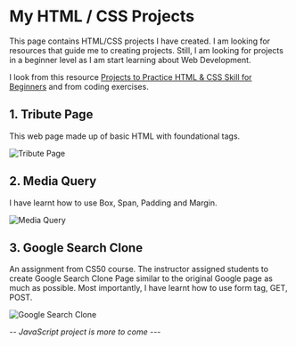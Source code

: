 # My HTML / CSS Projects

This page contains HTML/CSS projects I have created. I am looking for resources that guide me to creating projects. Still, I am looking for projects in a beginner level as I am start learning about Web Development.

I look from this resource [Projects to Practice HTML & CSS Skill for Beginners](https://medium.com/@avicndugu/projects-to-practice-html-css-skills-for-beginners-8b9ed67a7dd1) and from coding exercises.

## 1. Tribute Page

This web page made up of basic HTML with foundational tags.</br>

![Tribute Page](https://user-images.githubusercontent.com/60586178/115851010-d4952e80-a469-11eb-9b10-396e0d0b9075.png)

## 2. Media Query

I have learnt how to use Box, Span, Padding and Margin.</br>

![Media Query](https://user-images.githubusercontent.com/60586178/115977081-c5bc9200-a5b7-11eb-9f29-c753ca25b757.png)


## 3. Google Search Clone

An assignment from CS50 course. The instructor assigned students to create Google Search Clone Page similar to the original Google page as much as possible.
Most importantly, I have learnt how to use form tag, GET, POST.
  
![Google Search Clone](https://user-images.githubusercontent.com/60586178/118478131-de513f80-b752-11eb-9bca-0e6aade51ee2.png)


<i>-- JavaScript project is more to come ---
